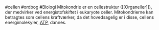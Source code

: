 #cellen #ordbog #Biologi 
Mitokondrie er en cellestruktur ([[Organeller]]), der medvirker ved energistofskiftet i eukaryote celler. Mitokondrierne kan betragtes som cellens kraftværker, da det hovedsagelig er i disse, cellens energimolekyler, [ATP](https://denstoredanske.lex.dk/ATP_-_adenosintrifosfat), dannes.
